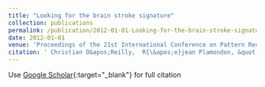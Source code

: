 ```yaml
---
title: "Looking for the brain stroke signature"
collection: publications
permalink: /publication/2012-01-01-Looking-for-the-brain-stroke-signature
date: 2012-01-01
venue: 'Proceedings of the 21st International Conference on Pattern Recognition (ICPR2012)'
citation: ' Christian O&apos;Reilly,  R{\&apos;e}jean Plamondon, &quot;Looking for the brain stroke signature.&quot; Proceedings of the 21st International Conference on Pattern Recognition (ICPR2012), 2012.'
---
```

Use [Google Scholar](https://scholar.google.com/scholar?q=Looking+for+the+brain+stroke+signature){:target="_blank"} for full citation